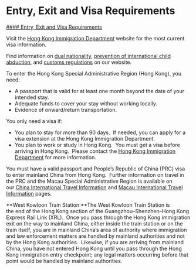 # Entry, Exit and Visa Requirements

[#### Entry, Exit and Visa Requirements](javascript:void(0); "Entry, Exit and Visa Requirements")

Visit the [Hong Kong Immigration Department](https://www.immd.gov.hk/eng/index.html) website for the most current visa information.

Find information on [dual nationality](https://travel.state.gov/content/travel/en/international-travel/before-you-go/travelers-with-special-considerations/Dual-Nationality-Travelers.html), [prevention of international child abduction](https://travel.state.gov/content/travel/en/International-Parental-Child-Abduction/prevention.html), and [customs regulations](https://travel.state.gov/content/travel/en/international-travel/before-you-go/customs-and-import.html) on our website.

To enter the Hong Kong Special Administrative Region (Hong Kong), you need:

* A passport that is valid for at least one month beyond the date of your intended stay.
* Adequate funds to cover your stay without working locally.
* Evidence of onward/return transportation.

You only need a visa if:

* You plan to stay for more than 90 days.  If needed, you can apply for a visa extension at the Hong Kong Immigration Department.
* You plan to work or study in Hong Kong.  You must get a visa before arriving in Hong Kong.  Please contact the [Hong Kong Immigration Department](https://www.immd.gov.hk/eng/index.html) for more information.

You must have a valid passport and People’s Republic of China (PRC) visa to enter mainland China from Hong Kong.  Further information on travel in the PRC and the Macau Special Administrative Region is available on our [China International Travel Information](http://travel.state.gov/content/passports/en/country/china.html) and [Macau International Travel Information](https://travel.state.gov/content/travel/en/international-travel/International-Travel-Country-Information-Pages/Macau.html) pages.

**West Kowloon Train Station:**The West Kowloon Train Station is the end of the Hong Kong section of the Guangzhou–Shenzhen–Hong Kong Express Rail Link (XRL).  Once you pass through the Hong Kong immigration exit on the way to mainland China, either inside the train station or on the train itself, you are in mainland China’s area of authority where immigration and law enforcement matters are handled by mainland authorities and not by the Hong Kong authorities.  Likewise, if you are arriving from mainland China, you have not entered Hong Kong until you pass through the Hong Kong immigration entry checkpoint; any legal matters occurring before that point would be handled by mainland authorities.